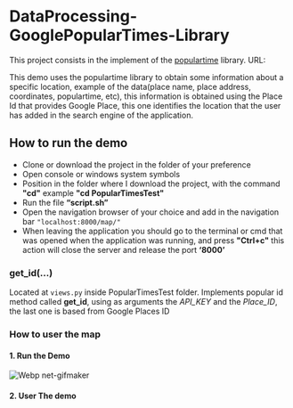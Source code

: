 # DataProcessing-GooglePopularTimes-Library

This project consists in the implement of the [populartime](https://github.com/m-wrzr/populartimes) library. URL:

This demo uses the populartime library to obtain some information about a specific location, example of the data(place name, 
place address, coordinates, populartime, etc), this information is obtained using the Place Id that provides Google Place, this one identifies the location that the user has added in the search engine of the application.

## How to run the demo
- Clone or download the project in the folder of your preference
- Open console or windows system symbols  
- Position in the folder where I download the project, with the command **"cd"** example **"cd PopularTimesTest"**
- Run the file **“script.sh”**
- Open the navigation browser of your choice and add in the navigation bar `"localhost:8000/map/"`
- When leaving the application you should go to the terminal or cmd that was opened when the application was running,
and press **"Ctrl+c"** this action will close the server and release the port **‘8000’** 

### get_id(...)
Located at `views.py` inside PopularTimesTest folder. Implements popular id method called **get_id**, using as arguments the *API_KEY* and the *Place_ID*, the last one is based from Google Places ID

### How to user the map

#### 1. Run the Demo
![Webp net-gifmaker](https://user-images.githubusercontent.com/46583912/55092869-f9472e00-5078-11e9-9f4b-5e76819e7045.gif)

#### 2. User The demo


